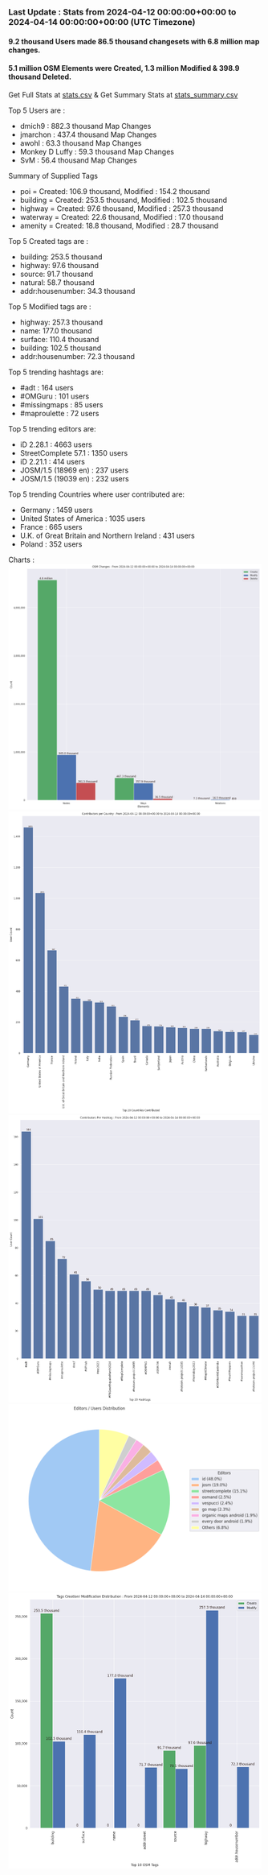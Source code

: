 ### Last Update : Stats from 2024-04-12 00:00:00+00:00 to 2024-04-14 00:00:00+00:00 (UTC Timezone)

#### 9.2 thousand Users made 86.5 thousand changesets with 6.8 million map changes.
#### 5.1 million OSM Elements were Created, 1.3 million Modified & 398.9 thousand Deleted.
Get Full Stats at [stats.csv](/stats/Global/Daily/stats.csv)
 & Get Summary Stats at [stats_summary.csv](/stats/Global/Daily/stats_summary.csv)

Top 5 Users are : 
- dmich9 : 882.3 thousand Map Changes
- jmarchon : 437.4 thousand Map Changes
- awohl : 63.3 thousand Map Changes
- Monkey D Luffy : 59.3 thousand Map Changes
- SvM : 56.4 thousand Map Changes

Summary of Supplied Tags
- poi = Created: 106.9 thousand, Modified : 154.2 thousand
- building = Created: 253.5 thousand, Modified : 102.5 thousand
- highway = Created: 97.6 thousand, Modified : 257.3 thousand
- waterway = Created: 22.6 thousand, Modified : 17.0 thousand
- amenity = Created: 18.8 thousand, Modified : 28.7 thousand


Top 5 Created tags are :
- building: 253.5 thousand
- highway: 97.6 thousand
- source: 91.7 thousand
- natural: 58.7 thousand
- addr:housenumber: 34.3 thousand


Top 5 Modified tags are :
- highway: 257.3 thousand
- name: 177.0 thousand
- surface: 110.4 thousand
- building: 102.5 thousand
- addr:housenumber: 72.3 thousand


Top 5 trending hashtags are:
- #adt : 164 users
- #OMGuru : 101 users
- #missingmaps : 85 users
- #maproulette : 72 users


Top 5 trending editors are:
- iD 2.28.1 : 4663 users
- StreetComplete 57.1 : 1350 users
- iD 2.21.1 : 414 users
- JOSM/1.5 (18969 en) : 237 users
- JOSM/1.5 (19039 en) : 232 users


Top 5 trending Countries where user contributed are:
- Germany : 1459 users
- United States of America : 1035 users
- France : 665 users
- U.K. of Great Britain and Northern Ireland : 431 users
- Poland : 352 users


 Charts : 
![Alt text](./stats_osm_changes.png) 
![Alt text](./stats_users_per_country.png) 
![Alt text](./stats_users_per_hashtag.png) 
![Alt text](./stats_editors_pie_chart.png) 
![Alt text](./stats_tags.png) 
